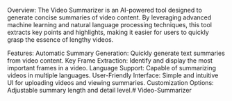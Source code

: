 Overview:
The Video Summarizer is an AI-powered tool designed to generate concise summaries of video content. By leveraging advanced machine learning and natural language processing techniques, this tool extracts key points and highlights, making it easier for users to quickly grasp the essence of lengthy videos.

Features:
Automatic Summary Generation: Quickly generate text summaries from video content.
Key Frame Extraction: Identify and display the most important frames in a video.
Language Support: Capable of summarizing videos in multiple languages.
User-Friendly Interface: Simple and intuitive UI for uploading videos and viewing summaries.
Customization Options: Adjustable summary length and detail level.# Video-Summarizer
